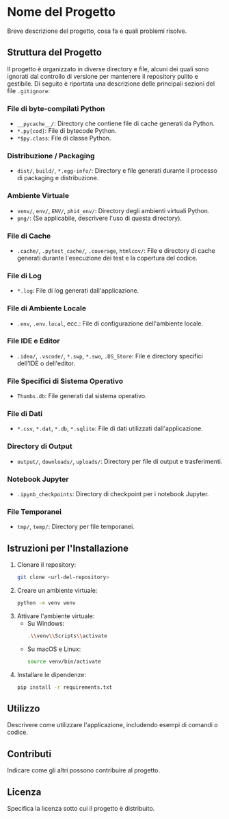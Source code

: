 # Nome del Progetto

Breve descrizione del progetto, cosa fa e quali problemi risolve.

## Struttura del Progetto

Il progetto è organizzato in diverse directory e file, alcuni dei quali sono ignorati dal controllo di versione per mantenere il repository pulito e gestibile. Di seguito è riportata una descrizione delle principali sezioni del file `.gitignore`:

### File di byte-compilati Python
- `__pycache__/`: Directory che contiene file di cache generati da Python.
- `*.py[cod]`: File di bytecode Python.
- `*$py.class`: File di classe Python.

### Distribuzione / Packaging
- `dist/`, `build/`, `*.egg-info/`: Directory e file generati durante il processo di packaging e distribuzione.

### Ambiente Virtuale
- `venv/`, `env/`, `ENV/`, `phi4_env/`: Directory degli ambienti virtuali Python.
- `png/`: (Se applicabile, descrivere l'uso di questa directory).

### File di Cache
- `.cache/`, `.pytest_cache/`, `.coverage`, `htmlcov/`: File e directory di cache generati durante l'esecuzione dei test e la copertura del codice.

### File di Log
- `*.log`: File di log generati dall'applicazione.

### File di Ambiente Locale
- `.env`, `.env.local`, ecc.: File di configurazione dell'ambiente locale.

### File IDE e Editor
- `.idea/`, `.vscode/`, `*.swp`, `*.swo`, `.DS_Store`: File e directory specifici dell'IDE o dell'editor.

### File Specifici di Sistema Operativo
- `Thumbs.db`: File generati dal sistema operativo.

### File di Dati
- `*.csv`, `*.dat`, `*.db`, `*.sqlite`: File di dati utilizzati dall'applicazione.

### Directory di Output
- `output/`, `downloads/`, `uploads/`: Directory per file di output e trasferimenti.

### Notebook Jupyter
- `.ipynb_checkpoints`: Directory di checkpoint per i notebook Jupyter.

### File Temporanei
- `tmp/`, `temp/`: Directory per file temporanei.

## Istruzioni per l'Installazione

1. Clonare il repository:
   ```bash
   git clone <url-del-repository>
   ```
2. Creare un ambiente virtuale:
   ```bash
   python -m venv venv
   ```
3. Attivare l'ambiente virtuale:
   - Su Windows:
     ```bash
     .\\venv\\Scripts\\activate
     ```
   - Su macOS e Linux:
     ```bash
     source venv/bin/activate
     ```
4. Installare le dipendenze:
   ```bash
   pip install -r requirements.txt
   ```

## Utilizzo

Descrivere come utilizzare l'applicazione, includendo esempi di comandi o codice.

## Contributi

Indicare come gli altri possono contribuire al progetto.

## Licenza

Specifica la licenza sotto cui il progetto è distribuito. 